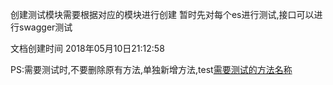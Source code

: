 创建测试模块需要根据对应的模块进行创建
暂时先对每个es进行测试,接口可以进行swagger测试

文档创建时间
2018年05月10日21:12:58

PS:需要测试时,不要删除原有方法,单独新增方法,test[需要测试的方法名称]()